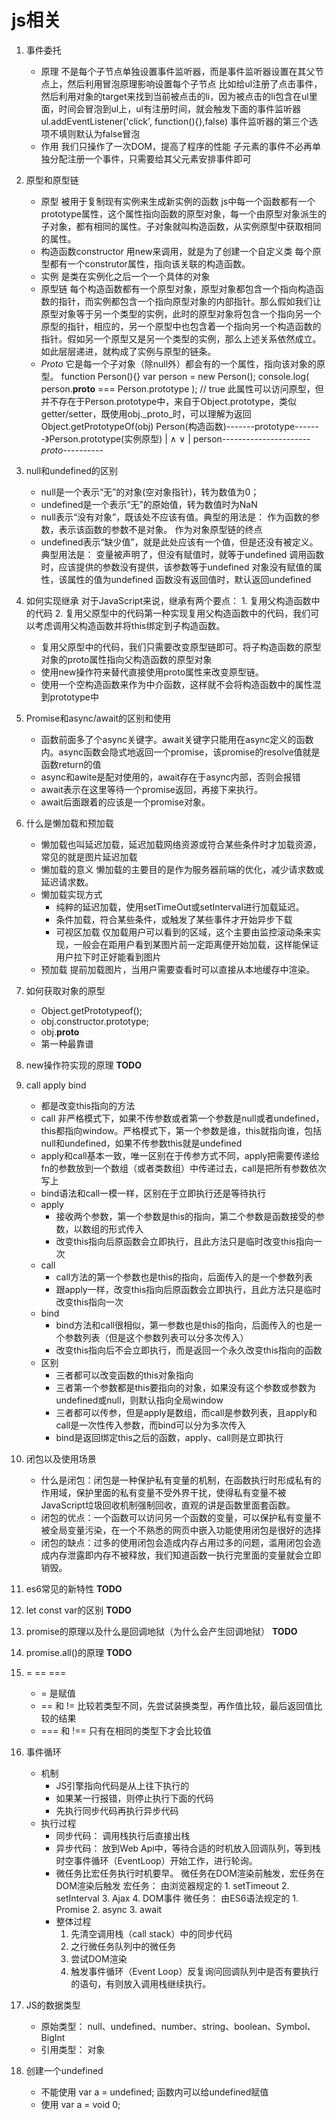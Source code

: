 # js相关
1. 事件委托
    + 原理
        不是每个子节点单独设置事件监听器，而是事件监听器设置在其父节点上，然后利用冒泡原理影响设置每个子节点
        比如给ul注册了点击事件，然后利用对象的target来找到当前被点击的li，因为被点击的li包含在ul里面，时间会冒泡到ul上，ul有注册时间，就会触发下面的事件监听器
        ul.addEventListener('click', function(){},false)
        事件监听器的第三个选项不填则默认为false冒泡
    + 作用
        我们只操作了一次DOM，提高了程序的性能
        子元素的事件不必再单独分配注册一个事件，只需要给其父元素安排事件即可
2. 原型和原型链
    + 原型 被用于复制现有实例来生成新实例的函数
        js中每一个函数都有一个prototype属性，这个属性指向函数的原型对象，每一个由原型对象派生的子对象，都有相同的属性。子对象就叫构造函数，从实例原型中获取相同的属性。
    + 构造函数constructor 用new来调用，就是为了创建一个自定义类
        每个原型都有一个construtor属性，指向该关联的构造函数。        
    + 实例 是类在实例化之后一个一个具体的对象
    + 原型链 每个构造函数都有一个原型对象，原型对象都包含一个指向构造函数的指针，而实例都包含一个指向原型对象的内部指针。那么假如我们让原型对象等于另一个类型的实例，此时的原型对象将包含一个指向另一个原型的指针，相应的，另一个原型中也包含着一个指向另一个构造函数的指针。假如另一个原型又是另一个类型的实例，那么上述关系依然成立。如此层层递进，就构成了实例与原型的链条。
    + _Proto_ 它是每一个子对象（除null外）都会有的一个属性，指向该对象的原型。
        function Person(){}
        var person = new Person();
        console.log( person.__proto__ === Person.prototype ); // true
        此属性可以访问原型，但并不存在于Person.prototype中，来自于Object.prototype，类似getter/setter，既使用obj._proto_时，可以理解为返回Object.getPrototypeOf(obj)
        Person(构造函数)-------prototype-------》Person.prototype(实例原型)
                |                                         ∧
                ∨                                         |
              person----------------------_proto_----------
3. null和undefined的区别
    + null是一个表示“无”的对象(空对象指针)，转为数值为0；
    + undefined是一个表示“无”的原始值，转为数值时为NaN
    + null表示“没有对象”，既该处不应该有值。典型的用法是：
        作为函数的参数，表示该函数的参数不是对象。
        作为对象原型链的终点
    + undefined表示“缺少值”，就是此处应该有一个值，但是还没有被定义。典型用法是：
        变量被声明了，但没有赋值时，就等于undefined
        调用函数时，应该提供的参数没有提供，该参数等于undefined
        对象没有赋值的属性，该属性的值为undefined
        函数没有返回值时，默认返回undefined
4. 如何实现继承
    对于JavaScript来说，继承有两个要点： 1. 复用父构造函数中的代码 2. 复用父原型中的代码第一种实现复用父构造函数中的代码，我们可以考虑调用父构造函数并将this绑定到子构造函数。
    + 复用父原型中的代码，我们只需要改变原型链即可。将子构造函数的原型对象的proto属性指向父构造函数的原型对象
    + 使用new操作符来替代直接使用proto属性来改变原型链。
    + 使用一个空构造函数来作为中介函数，这样就不会将构造函数中的属性混到prototype中
5. Promise和async/await的区别和使用
    + 函数前面多了个async关键字。await关键字只能用在async定义的函数内。async函数会隐式地返回一个promise，该promise的resolve值就是函数return的值
    + async和awite是配对使用的，await存在于async内部，否则会报错
    + await表示在这里等待一个promise返回，再接下来执行。
    + await后面跟着的应该是一个promise对象。
6. 什么是懒加载和预加载
    + 懒加载也叫延迟加载，延迟加载网络资源或符合某些条件时才加载资源，常见的就是图片延迟加载
    + 懒加载的意义 懒加载的主要目的是作为服务器前端的优化，减少请求数或延迟请求数。
    + 懒加载实现方式 
        - 纯粹的延迟加载，使用setTimeOut或setInterval进行加载延迟。
        - 条件加载，符合某些条件，或触发了某些事件才开始异步下载
        - 可视区加载 仅加载用户可以看到的区域，这个主要由监控滚动条来实现，一般会在距用户看到某图片前一定距离便开始加载，这样能保证用户拉下时正好能看到图片
    + 预加载 提前加载图片，当用户需要查看时可以直接从本地缓存中渲染。
7. 如何获取对象的原型
    + Object.getPrototypeof();
    + obj.constructor.prototype;
    + obj.__proto__
    + 第一种最靠谱
8. new操作符实现的原理   __TODO__
9. call apply bind
    + 都是改变this指向的方法
    + call 非严格模式下，如果不传参数或者第一个参数是null或者undefined，this都指向window。严格模式下，第一个参数是谁，this就指向谁，包括null和undefined，如果不传参数this就是undefined
    + apply和call基本一致，唯一区别在于传参方式不同，apply把需要传递给fn的参数放到一个数组（或者类数组）中传递过去，call是把所有参数依次写上
    + bind语法和call一模一样，区别在于立即执行还是等待执行
    + apply 
        - 接收两个参数，第一个参数是this的指向，第二个参数是函数接受的参数，以数组的形式传入
        - 改变this指向后原函数会立即执行，且此方法只是临时改变this指向一次
    + call 
        - call方法的第一个参数也是this的指向，后面传入的是一个参数列表
        - 跟apply一样，改变this指向后原函数会立即执行，且此方法只是临时改变this指向一次
    + bind
        - bind方法和call很相似，第一参数也是this的指向，后面传入的也是一个参数列表（但是这个参数列表可以分多次传入）
        - 改变this指向后不会立即执行，而是返回一个永久改变this指向的函数
    + 区别
        - 三者都可以改变函数的this对象指向
        - 三者第一个参数都是this要指向的对象，如果没有这个参数或参数为undefined或null，则默认指向全局window
        - 三者都可以传参，但是apply是数组，而call是参数列表，且apply和call是一次性传入参数，而bind可以分为多次传入
        - bind是返回绑定this之后的函数，apply、call则是立即执行
10. 闭包以及使用场景
    + 什么是闭包：闭包是一种保护私有变量的机制，在函数执行时形成私有的作用域，保护里面的私有变量不受外界干扰，使得私有变量不被JavaScript垃圾回收机制强制回收，直观的讲是函数里面套函数。
    + 闭包的优点：一个函数可以访问另一个函数的变量，可以保护私有变量不被全局变量污染，在一个不熟悉的网页中嵌入功能使用闭包是很好的选择
    + 闭包的缺点：过多的使用闭包会造成内存占用过多的问题，滥用闭包会造成内存泄露即内存不被释放，我们知道函数一执行完里面的变量就会立即销毁。

11. es6常见的新特性   __TODO__
12. let const var的区别   __TODO__
13. promise的原理以及什么是回调地狱（为什么会产生回调地狱）   __TODO__
14. promise.all()的原理   __TODO__ 
15. = == === 
    + = 是赋值
    + == 和 != 比较若类型不同，先尝试装换类型，再作值比较，最后返回值比较的结果
    + === 和 !== 只有在相同的类型下才会比较值
16. 事件循环
    + 机制
        - JS引擎指向代码是从上往下执行的
        - 如果某一行报错，则停止执行下面的代码
        - 先执行同步代码再执行异步代码
    + 执行过程
        - 同步代码： 调用栈执行后直接出栈
        - 异步代码： 放到Web Api中，等待合适的时机放入回调队列，等到栈时空事件循环（EventLoop）开始工作，进行轮询。
        - 微任务比宏任务执行时机要早。 微任务在DOM渲染前触发，宏任务在DOM渲染后触发
            宏任务： 由浏览器规定的 1. setTimeout 2. setInterval 3. Ajax 4. DOM事件
            微任务： 由ES6语法规定的 1. Promise 2. async 3. await
        - 整体过程
            1. 先清空调用栈（call stack）中的同步代码
            2. 之行微任务队列中的微任务
            3. 尝试DOM渲染
            4. 触发事件循环（Event Loop）反复询问回调队列中是否有要执行的语句，有则放入调用栈继续执行。
17. JS的数据类型
    + 原始类型： null、undefined、number、string、boolean、Symbol、BigInt
    + 引用类型： 对象
18. 创建一个undefined
    + 不能使用 var a = undefined; 函数内可以给undefined赋值
    + 使用 var a = void 0;



